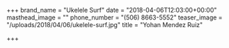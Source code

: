 +++
brand_name = "Ukelele Surf"
date = "2018-04-06T12:03:00+00:00"
masthead_image = ""
phone_number = "(506) 8663-5552"
teaser_image = "/uploads/2018/04/06/ukelele-surf.jpg"
title = "Yohan Mendez Ruiz"

+++
